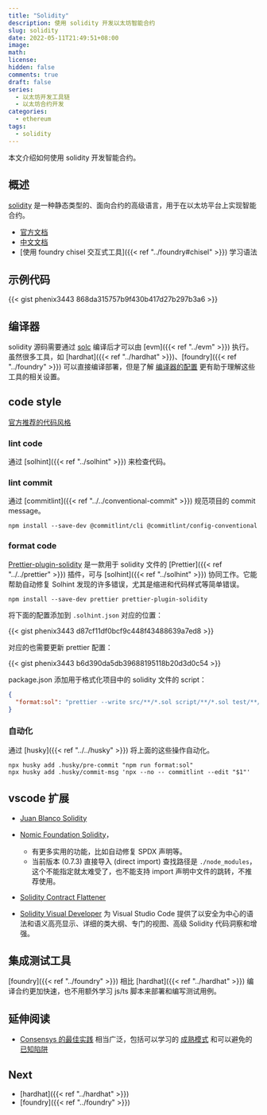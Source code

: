 ```yaml
---
title: "Solidity"
description: 使用 solidity 开发以太坊智能合约
slug: solidity
date: 2022-05-11T21:49:51+08:00
image:
math:
license:
hidden: false
comments: true
draft: false
series:
  - 以太坊开发工具链
  - 以太坊合约开发
categories:
  - ethereum
tags:
  - solidity
---
```


本文介绍如何使用 solidity 开发智能合约。

<!--more-->

## 概述

[solidity](https://soliditylang.org/) 是一种静态类型的、面向合约的高级语言，用于在以太坊平台上实现智能合约。

- [官方文档](https://docs.soliditylang.org/zh/latest/index.html)
- [中文文档](https://docs.soliditylang.org/zh/latest/)
- [使用 foundry chisel 交互式工具]({{< ref "../foundry#chisel" >}}) 学习语法

## 示例代码

{{< gist phenix3443 868da315757b9f430b417d27b297b3a6 >}}

## 编译器

solidity 源码需要通过 [solc](https://docs.soliditylang.org/zh/latest/installing-solidity.html) 编译后才可以由 [evm]({{< ref "../evm" >}}) 执行。虽然很多工具，如 [hardhat]({{< ref "../hardhat" >}})、[foundry]({{< ref "../foundry" >}}) 可以直接编译部署，但是了解 [编译器的配置](https://docs.soliditylang.org/zh/latest/using-the-compiler.html) 更有助于理解这些工具的相关设置。

## code style

[官方推荐的代码风格](https://docs.soliditylang.org/zh/latest/natspec-format.html#natspec)

### lint code

通过 [solhint]({{< ref "../solhint" >}}) 来检查代码。

### lint commit

通过 [commitlint]({{< ref "../../conventional-commit" >}}) 规范项目的 commit message。

```shell
npm install --save-dev @commitlint/cli @commitlint/config-conventional
```

### format code

[Prettier-plugin-solidity](https://github.com/prettier-solidity/prettier-plugin-solidity) 是一款用于 solidity 文件的 [Prettier]({{< ref "../../prettier" >}}) 插件，可与 [solhint]({{< ref "../solhint" >}}) 协同工作。它能帮助自动修复 Solhint 发现的许多错误，尤其是缩进和代码样式等简单错误。

```shell
npm install --save-dev prettier prettier-plugin-solidity
```

将下面的配置添加到 `.solhint.json` 对应的位置：

{{< gist phenix3443 d87cf11df0bcf9c448f43488639a7ed8 >}}

对应的也需要更新 prettier 配置：

{{< gist phenix3443 b6d390da5db39688195118b20d3d0c54 >}}

package.json 添加用于格式化项目中的 solidity 文件的 script：

```json
{
  "format:sol": "prettier --write src/**/*.sol script/**/*.sol test/**/*.sol"
}
```

### 自动化

通过 [husky]({{< ref "../../husky" >}}) 将上面的这些操作自动化。

```shell
npx husky add .husky/pre-commit "npm run format:sol"
npx husky add .husky/commit-msg 'npx --no -- commitlint --edit "$1"'
```

## vscode 扩展

- [Juan Blanco Solidity](https://marketplace.visualstudio.com/items?itemName=JuanBlanco.solidity)

- [Nomic Foundation Solidity](https://marketplace.visualstudio.com/items?itemName=NomicFoundation.hardhat-solidity)，

  - 有更多实用的功能，比如自动修复 SPDX 声明等。
  - 当前版本 (0.7.3) 直接导入 (direct import) 查找路径是 `./node_modules`， 这个不能指定就太难受了，也不能支持 import 声明中文件的跳转，不推荐使用。

- [Solidity Contract Flattener](https://marketplace.visualstudio.com/items?itemName=tintinweb.vscode-solidity-flattener)
- [Solidity Visual Developer](https://marketplace.visualstudio.com/items?itemName=tintinweb.solidity-visual-auditor) 为 Visual Studio Code 提供了以安全为中心的语法和语义高亮显示、详细的类大纲、专门的视图、高级 Solidity 代码洞察和增强。

## 集成测试工具

[foundry]({{< ref "../foundry" >}}) 相比 [hardhat]({{< ref "../hardhat" >}}) 编译合约更加快速，也不用额外学习 js/ts 脚本来部署和编写测试用例。

## 延伸阅读

- [Consensys 的最佳实践](https://consensys.github.io/smart-contract-best-practices/) 相当广泛，包括可以学习的 [成熟模式](https://consensys.github.io/smart-contract-best-practices/development-recommendations/) 和可以避免的 [已知陷阱](https://consensys.github.io/smart-contract-best-practices/attacks/)

## Next

- [hardhat]({{< ref "../hardhat" >}})
- [foundry]({{< ref "../foundry" >}})

